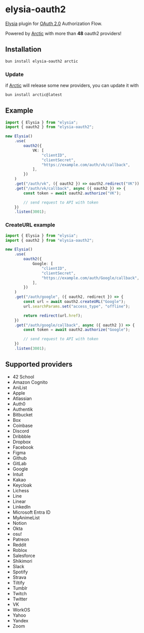 # elysia-oauth2

[Elysia](https://elysiajs.com/) plugin for [OAuth 2.0](https://en.wikipedia.org/wiki/OAuth) Authorization Flow.

Powered by [Arctic](https://arctic.js.org/) with more than **48** oauth2 providers!

## Installation

```bash
bun install elysia-oauth2 arctic
```

### Update

if [Arctic](https://arctic.js.org/) will release some new providers, you can update it with

```bash
bun install arctic@latest
```

## Example

```ts
import { Elysia } from "elysia";
import { oauth2 } from "elysia-oauth2";

new Elysia()
    .use(
        oauth2({
            VK: [
                "clientID",
                "clientSecret",
                "https://example.com/auth/vk/callback",
            ],
        })
    )
    .get("/auth/vk", ({ oauth2 }) => oauth2.redirect("VK"))
    .get("/auth/vk/callback", async ({ oauth2 }) => {
        const token = await oauth2.authorize("VK");

        // send request to API with token
    })
    .listen(3001);
```

### CreateURL example

```ts
import { Elysia } from "elysia";
import { oauth2 } from "elysia-oauth2";

new Elysia()
    .use(
        oauth2({
            Google: [
                "clientID",
                "clientSecret",
                "https://example.com/auth/Google/callback",
            ],
        })
    )
    .get("/auth/google", ({ oauth2, redirect }) => {
        const url = await oauth2.createURL("Google");
        url.searchParams.set("access_type", "offline");

        return redirect(url.href);
    })
    .get("/auth/google/callback", async ({ oauth2 }) => {
        const token = await oauth2.authorize("Google");

        // send request to API with token
    })
    .listen(3001);
```

## Supported providers

-   42 School
-   Amazon Cognito
-   AniList
-   Apple
-   Atlassian
-   Auth0
-   Authentik
-   Bitbucket
-   Box
-   Coinbase
-   Discord
-   Dribbble
-   Dropbox
-   Facebook
-   Figma
-   Github
-   GitLab
-   Google
-   Intuit
-   Kakao
-   Keycloak
-   Lichess
-   Line
-   Linear
-   LinkedIn
-   Microsoft Entra ID
-   MyAnimeList
-   Notion
-   Okta
-   osu!
-   Patreon
-   Reddit
-   Roblox
-   Salesforce
-   Shikimori
-   Slack
-   Spotify
-   Strava
-   Tiltify
-   Tumblr
-   Twitch
-   Twitter
-   VK
-   WorkOS
-   Yahoo
-   Yandex
-   Zoom
